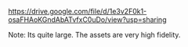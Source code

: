 https://drive.google.com/file/d/1e3v2F0k1-osaFHAoKGndAbATvfxC0uDo/view?usp=sharing

Note: Its quite large. The assets are very high fidelity.